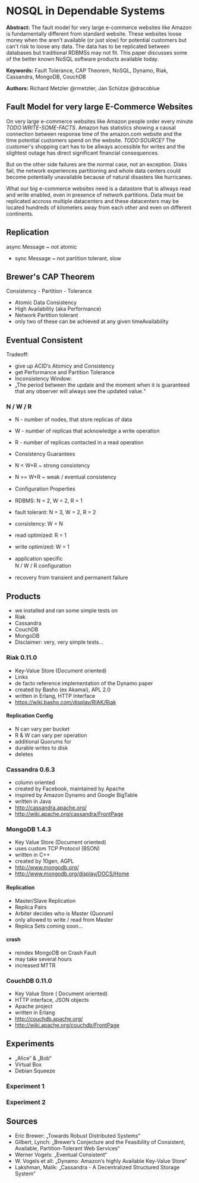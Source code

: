 # NOSQL in Dependable Systems

__Abstract:__
The fault model for very large e-commerce websites like Amazon is fundamentally different from standard website. These websites loose money when the aren't available (or just slow) for potential customers but can't risk to loose any data. The data has to be replicated between databases but traditional RDBMSs may not fit.
This paper discusses some of the better known NoSQL software products available today.


__Keywords:__
Fault Tolerance, CAP Theorem, NoSQL, Dynamo, Riak, Cassandra, MongoDB, CouchDB

__Authors:__ 
Richard Metzler @rmetzler, Jan Schütze @dracoblue




## Fault Model for very large E-Commerce Websites
On very large e-commerce websites like Amazon people order every minute _TODO:WRITE-SOME-FACTS_. Amazon has statistics showing a causal connection between response time of the amazon.com website and the time potential customers spend on the website. _TODO:SOURCE?_
The customer's shopping cart has to be allways accessible for writes and the slightest outage has direct significant financial consequences.

But on the other side failures are the normal case, not an exception. Disks fail, the network experiences partitioning and whole data centers could become potentially unavailable because of natural disasters like hurricanes. 

What our big e-commerce websites need is a datastore that is allways read and write enabled, even in presence of network partitions. Data must be replicated accross multiple datacenters and these datacenters may be located hundreds of kilometers away from each other and even on different continents.


## Replication
async Message ~ not atomic 
+ sync Message ~ not partition tolerant, slow 

## Brewer's CAP Theorem

Consistency - Partition - Tolerance 


+  Atomic Data Consistency 
+  High Availability (aka Performance) 
+  Network Partition tolerant 
+ only two of these can be achieved at any given timeAvailability 


## Eventual Consistent

Tradeoff: 

+  give up ACID‘s Atomicy and Consistency 
+  get Performance and Partition Tolerance 
+  Inconsistency Window: 
+  „The period between the update and the moment when it is guaranteed that any observer will always see the updated value.“ 


### N / W / R

+  N - number of nodes, that store replicas of data 
+  W - number of replicas that acknowledge a write operation 
+  R - number of replicas contacted in a read operation 
+  Consistency Guarantees 
+  N < W+R ~ strong consistency 
+  N >= W+R ~ weak / eventual consistency 

+ Conﬁguration Properties 
+ RDBMS: N = 2, W = 2, R = 1 
+ fault tolerant: N = 3, W = 2, R = 2 
+ consistency:  W = N 
+ read optimized: R = 1 
+ write optimized: W = 1

+  application speciﬁc     
N / W / R conﬁguration 
+  recovery from transient 
and permanent failure

## Products

+ we installed and ran some simple tests on 
+ Riak 
+ Cassandra 
+ CouchDB 
+ MongoDB 
+ Disclaimer: very, very simple tests...

### Riak 0.11.0

+ Key-Value Store (Document oriented) 
+ Links 
+ de facto reference implementation of the 
Dynamo paper 
+ created by Basho (ex Akamai), APL 2.0 
+ written in Erlang, HTTP Interface 
+ https://wiki.basho.com/display/RIAK/Riak

#### Replication Config

+ N can vary per bucket 
+ R & W can vary per operation 
+ additional Quorums for 
+ durable writes to disk 
+ deletes


### Cassandra 0.6.3

+ column oriented 
+ created by Facebook, maintained by Apache 
+ inspired by Amazon Dynamo and Google BigTable 
+ written in Java 
+ http://cassandra.apache.org/ 
+ http://wiki.apache.org/cassandra/FrontPage

### MongoDB 1.4.3

+ Key Value Store (Document oriented) 
+ uses custom TCP Protocol (BSON) 
+ written in C++ 
+ created by 10gen, AGPL 
+ http://www.mongodb.org/ 
+ http://www.mongodb.org/display/DOCS/Home 

#### Replication
+ Master/Slave Replication 
+ Replica Pairs 
+ Arbiter decides who is Master (Quorum) 
+ only allowed to write / read from Master 
+ Replica Sets coming soon...

#### crash
+ reindex MongoDB on Crash Fault 
+ may take several hours 
+ increased MTTR

### CouchDB 0.11.0

+ Key Value Store ( Document oriented) 
+ HTTP interface, JSON objects 
+ Apache project 
+ written in Erlang 
+ http://couchdb.apache.org/ 
+ http://wiki.apache.org/couchdb/FrontPage 

## Experiments
+  „Alice“ & „Bob“ 
+  Virtual Box 
+  Debian Squeeze 

### Experiment 1

### Experiment 2

## Sources
+ Eric Brewer: „Towards Robust Distributed Systems“ 
+ Gilbert, Lynch: „Brewer‘s Conjecture and the Feasibility of Consistent, Available, Partition-Tolerant Web Services“
+ Werner Vogels: „Eventual Consistent“ 
+ W.  Vogels et all: „Dynamo:  Amazon‘s highly Available Key-Value Store“ 
+ Lakshman, Malik: „Cassandra - A Decentralized Structured Storage System“ 
